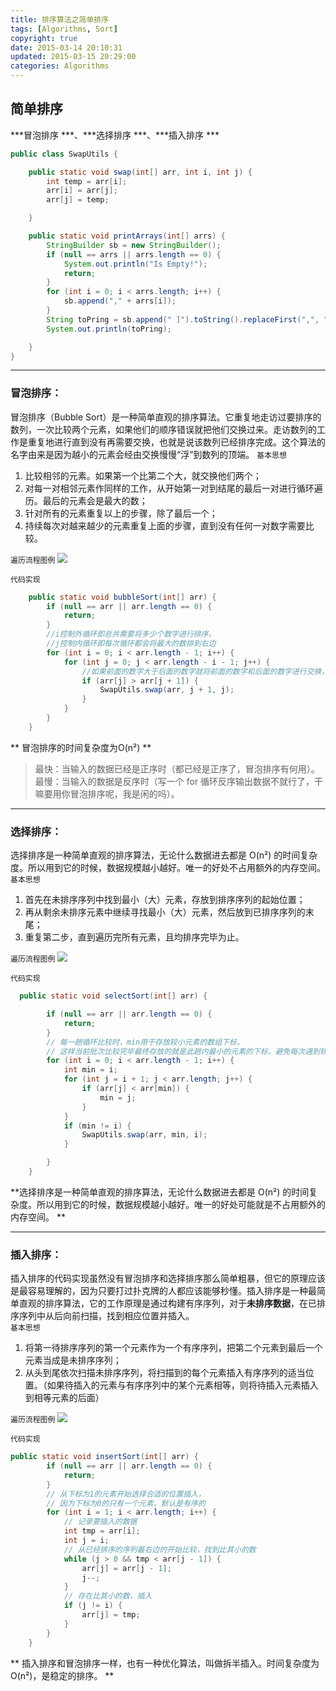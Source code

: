 ```yaml
---
title: 排序算法之简单排序
tags: [Algorithms, Sort]
copyright: true
date: 2015-03-14 20:10:31
updated: 2015-03-15 20:29:00
categories: Algorithms
---
```


## 简单排序
***冒泡排序 ***、***选择排序 ***、***插入排序 ***
```java  公共代码部分
public class SwapUtils {

    public static void swap(int[] arr, int i, int j) {
        int temp = arr[i];
        arr[i] = arr[j];
        arr[j] = temp;

    }

    public static void printArrays(int[] arrs) {
        StringBuilder sb = new StringBuilder();
        if (null == arrs || arrs.length == 0) {
            System.out.println("Is Empty!");
            return;
        }
        for (int i = 0; i < arrs.length; i++) {
            sb.append("," + arrs[i]);
        }
        String toPring = sb.append(" ]").toString().replaceFirst(",", "");
        System.out.println(toPring);

    }
}
```
<!-- more -->

---------------------
### 冒泡排序：
冒泡排序（Bubble Sort）是一种简单直观的排序算法。它重复地走访过要排序的数列，一次比较两个元素，如果他们的顺序错误就把他们交换过来。走访数列的工作是重复地进行直到没有再需要交换，也就是说该数列已经排序完成。这个算法的名字由来是因为越小的元素会经由交换慢慢“浮”到数列的顶端。
`基本思想`
1. 比较相邻的元素。如果第一个比第二个大，就交换他们两个；
2. 对每一对相邻元素作同样的工作，从开始第一对到结尾的最后一对进行循环遍历。最后的元素会是最大的数；
3. 针对所有的元素重复以上的步骤，除了最后一个；
4. 持续每次对越来越少的元素重复上面的步骤，直到没有任何一对数字需要比较。

`遍历流程图例`
![](http://p5vswdxl9.bkt.clouddn.com/bubbleSort.gif)

`代码实现`
``` java
    public static void bubbleSort(int[] arr) {
        if (null == arr || arr.length == 0) {
            return;
        }
        //i控制外循环即总共需要将多少个数字进行排序，
        //j控制内循环即每次循环都会将最大的数排到右边
        for (int i = 0; i < arr.length - 1; i++) {
            for (int j = 0; j < arr.length - i - 1; j++) {
                //如果前面的数字大于后面的数字就将前面的数字和后面的数字进行交换，直接最大的数字被排到最右侧
                if (arr[j] > arr[j + 1]) {
                    SwapUtils.swap(arr, j + 1, j);
                }
            }
        }
    }
   ```
   
 ** 冒泡排序的时间复杂度为O(n²) **
> 最快：当输入的数据已经是正序时（都已经是正序了，冒泡排序有何用）。
> 最慢：当输入的数据是反序时（写一个 for 循环反序输出数据不就行了，干嘛要用你冒泡排序呢，我是闲的吗）。
 
--------------

### 选择排序：
选择排序是一种简单直观的排序算法，无论什么数据进去都是 O(n²) 的时间复杂度。所以用到它的时候，数据规模越小越好。唯一的好处不占用额外的内存空间。
`基本思想`
1. 首先在未排序序列中找到最小（大）元素，存放到排序序列的起始位置；
2. 再从剩余未排序元素中继续寻找最小（大）元素，然后放到已排序序列的末尾；
3. 重复第二步，直到遍历完所有元素，且均排序完毕为止。

`遍历流程图例`
![](http://p5vswdxl9.bkt.clouddn.com/selectionSort.gif)

`代码实现`
```java
  public static void selectSort(int[] arr) {

        if (null == arr || arr.length == 0) {
            return;
        }
        // 每一趟循环比较时，min用于存放较小元素的数组下标，
        // 这样当前批次比较完毕最终存放的就是此趟内最小的元素的下标，避免每次遇到较小元素都要进行交换。
        for (int i = 0; i < arr.length - 1; i++) {
            int min = i;
            for (int j = i + 1; j < arr.length; j++) {
                if (arr[j] < arr[min]) {
                    min = j;
                }
            }
            if (min != i) {
                SwapUtils.swap(arr, min, i);
            }

        }
    }

```

**选择排序是一种简单直观的排序算法，无论什么数据进去都是 O(n²) 的时间复杂度。所以用到它的时候，数据规模越小越好。唯一的好处可能就是不占用额外的内存空间。 **

--------------

### 插入排序：
插入排序的代码实现虽然没有冒泡排序和选择排序那么简单粗暴，但它的原理应该是最容易理解的，因为只要打过扑克牌的人都应该能够秒懂。插入排序是一种最简单直观的排序算法，它的工作原理是通过构建有序序列，对于**未排序数据**，在已排序序列中从后向前扫描，找到相应位置并插入。     
`基本思想`
1. 将第一待排序序列的第一个元素作为一个有序序列，把第二个元素到最后一个元素当成是未排序序列；
2. 从头到尾依次扫描未排序序列，将扫描到的每个元素插入有序序列的适当位置。（如果待插入的元素与有序序列中的某个元素相等，则将待插入元素插入到相等元素的后面）

`遍历流程图例`
![](http://p5vswdxl9.bkt.clouddn.com/insertionSort.gif)

`代码实现`
```java
public static void insertSort(int[] arr) {
        if (null == arr || arr.length == 0) {
            return;
        }
        // 从下标为1的元素开始选择合适的位置插入，
        // 因为下标为0的只有一个元素，默认是有序的
        for (int i = 1; i < arr.length; i++) {
            // 记录要插入的数据
            int tmp = arr[i];
            int j = i;
            // 从已经排序的序列最右边的开始比较，找到比其小的数
            while (j > 0 && tmp < arr[j - 1]) {
                arr[j] = arr[j - 1];
                j--;
            }
            // 存在比其小的数，插入
            if (j != i) {
                arr[j] = tmp;
            }
        }
    }
```
** 插入排序和冒泡排序一样，也有一种优化算法，叫做拆半插入。时间复杂度为O(n²)，是稳定的排序。 **

